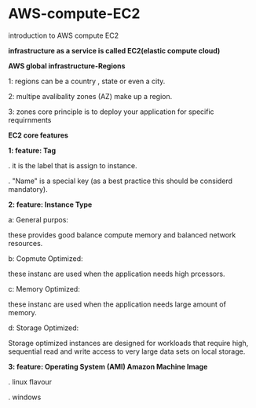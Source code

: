 # AWS-compute-EC2
introduction to AWS compute EC2

**infrastructure as a service is called EC2(elastic compute cloud)**

**AWS global infrastructure-Regions**

1: regions can be a country , state or even a city.

2: multipe avalibality zones (AZ) make up a region.

3: zones core principle is to deploy your application for specific requirnments


**EC2 core features**

**1: feature: Tag**

. it is the label that is  assign to instance.

. "Name" is a special key (as a best practice this should be considerd mandatory).


**2: feature: Instance Type**

a: General purpos:

these provides good balance compute memory and balanced network resources.

b: Copmute Optimized:

these instanc are used when the application needs high prcessors.

c: Memory Optimized:

these instanc are used when the application needs large amount of memory.

d: Storage Optimized:

Storage optimized instances are designed for workloads that require high, sequential read and write access to very large data sets on local storage.


**3: feature: Operating System (AMI) Amazon Machine Image**

. linux flavour

. windows




 
